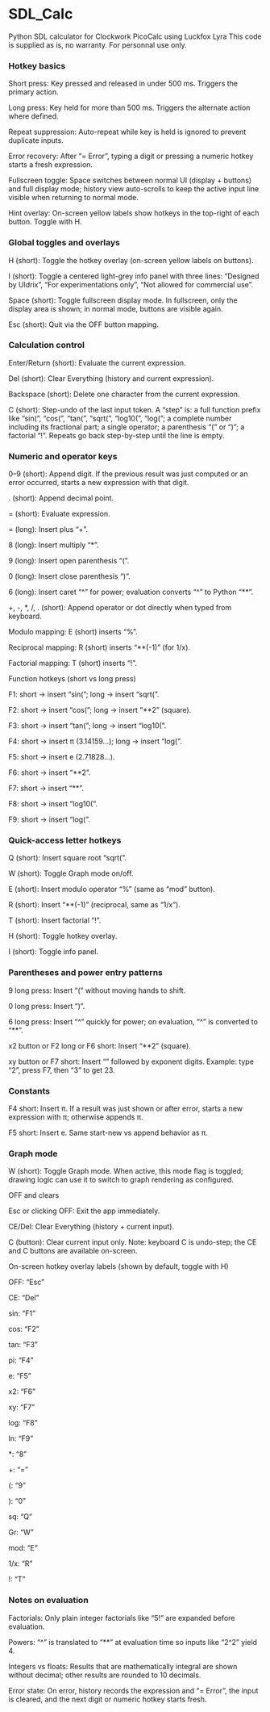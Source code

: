 # SDL_Calc
Python SDL calculator for Clockwork PicoCalc using Luckfox Lyra
This code is supplied as is, no warranty.
For personnal use only.

### Hotkey basics

Short press: Key pressed and released in under 500 ms. Triggers the primary action.

Long press: Key held for more than 500 ms. Triggers the alternate action where defined.

Repeat suppression: Auto-repeat while key is held is ignored to prevent duplicate inputs.

Error recovery: After “= Error”, typing a digit or pressing a numeric hotkey starts a fresh expression.

Fullscreen toggle: Space switches between normal UI (display + buttons) and full display mode; history view auto-scrolls to keep the active input line visible when returning to normal mode.

Hint overlay: On-screen yellow labels show hotkeys in the top-right of each button. Toggle with H.

### Global toggles and overlays

H (short): Toggle the hotkey overlay (on-screen yellow labels on buttons).

I (short): Toggle a centered light-grey info panel with three lines: “Designed by Uldrix”, “For experimentations only”, “Not allowed for commercial use”.

Space (short): Toggle fullscreen display mode. In fullscreen, only the display area is shown; in normal mode, buttons are visible again.

Esc (short): Quit via the OFF button mapping.

### Calculation control

Enter/Return (short): Evaluate the current expression.

Del (short): Clear Everything (history and current expression).

Backspace (short): Delete one character from the current expression.

C (short): Step-undo of the last input token. A “step” is: a full function prefix like “sin(”, “cos(”, “tan(”, “sqrt(”, “log10(”, “log(”; a complete number including its fractional part; a single operator; a parenthesis “(” or “)”; a factorial “!”. Repeats go back step-by-step until the line is empty.

### Numeric and operator keys

0–9 (short): Append digit. If the previous result was just computed or an error occurred, starts a new expression with that digit.

. (short): Append decimal point.

= (short): Evaluate expression.

= (long): Insert plus “+”.

8 (long): Insert multiply “*”.

9 (long): Insert open parenthesis “(”.

0 (long): Insert close parenthesis “)”.

6 (long): Insert caret “^” for power; evaluation converts “^” to Python “**”.

+, -, *, /, . (short): Append operator or dot directly when typed from keyboard.

Modulo mapping: E (short) inserts “%”.

Reciprocal mapping: R (short) inserts “**(-1)” (for 1/x).

Factorial mapping: T (short) inserts “!”.

Function hotkeys (short vs long press)

F1: short → insert “sin(”; long → insert “sqrt(”.

F2: short → insert “cos(”; long → insert “**2” (square).

F3: short → insert “tan(”; long → insert “log10(”.

F4: short → insert π (3.14159…); long → insert “log(”.

F5: short → insert e (2.71828…).

F6: short → insert “**2”.

F7: short → insert “**”.

F8: short → insert “log10(”.

F9: short → insert “log(”.

### Quick-access letter hotkeys

Q (short): Insert square root “sqrt(”.

W (short): Toggle Graph mode on/off.

E (short): Insert modulo operator “%” (same as “mod” button).

R (short): Insert “**(-1)” (reciprocal, same as “1/x”).

T (short): Insert factorial “!”.

H (short): Toggle hotkey overlay.

I (short): Toggle info panel.

### Parentheses and power entry patterns

9 long press: Insert “(” without moving hands to shift.

0 long press: Insert “)”.

6 long press: Insert “^” quickly for power; on evaluation, “^” is converted to “**”.

x2 button or F2 long or F6 short: Insert “**2” (square).

xy button or F7 short: Insert “” followed by exponent digits. Example: type “2”, press F7, then “3” to get 23.

### Constants

F4 short: Insert π. If a result was just shown or after error, starts a new expression with π; otherwise appends π.

F5 short: Insert e. Same start-new vs append behavior as π.

### Graph mode

W (short): Toggle Graph mode. When active, this mode flag is toggled; drawing logic can use it to switch to graph rendering as configured.

OFF and clears

Esc or clicking OFF: Exit the app immediately.

CE/Del: Clear Everything (history + current input).

C (button): Clear current input only. Note: keyboard C is undo-step; the CE and C buttons are available on-screen.

On-screen hotkey overlay labels (shown by default, toggle with H)

OFF: “Esc”

CE: “Del”

sin: “F1”

cos: “F2”

tan: “F3”

pi: “F4”

e: “F5”

x2: “F6”

xy: “F7”

log: “F8”

ln: “F9”

*: “8”

+: “=”

(: “9”

): “0”

sq: “Q”

Gr: “W”

mod: “E”

1/x: “R”

!: “T”

### Notes on evaluation

Factorials: Only plain integer factorials like “5!” are expanded before evaluation.

Powers: “^” is translated to “**” at evaluation time so inputs like “2^2” yield 4.

Integers vs floats: Results that are mathematically integral are shown without decimal; other results are rounded to 10 decimals.

Error state: On error, history records the expression and “= Error”, the input is cleared, and the next digit or numeric hotkey starts fresh.
